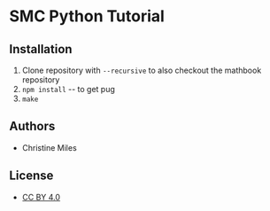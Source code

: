# SMC Python Tutorial

## Installation

1. Clone repository with `--recursive` to also checkout the mathbook repository
1. `npm install` -- to get pug
1. `make`

## Authors

* Christine Miles

## License

* [CC BY 4.0](https://creativecommons.org/licenses/by/4.0/)
